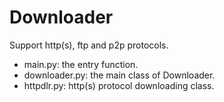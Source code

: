 # Downloader
Support http(s), ftp and p2p protocols.
* main.py: the entry function.
* downloader.py: the main class of Downloader.
* httpdlr.py: http(s) protocol downloading class.
